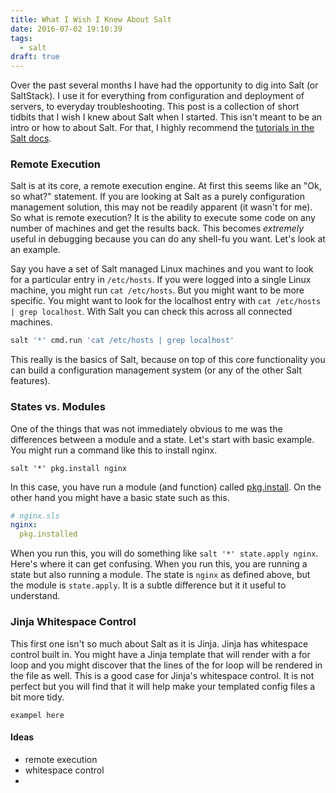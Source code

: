 ```yaml
---
title: What I Wish I Knew About Salt
date: 2016-07-02 19:10:39
tags: 
  - salt
draft: true
---
```


Over the past several months I have had the opportunity to dig into Salt (or SaltStack). I use it for everything from configuration and deployment of servers, to everyday troubleshooting. This post is a collection of short tidbits that I wish I knew about Salt when I started. This isn't meant to be an intro or how to about Salt. For that, I highly recommend the [tutorials in the Salt docs](https://docs.saltstack.com/en/latest/).

### Remote Execution
Salt is at its core, a remote execution engine. At first this seems like an "Ok, so what?" statement. If you are looking at Salt as a purely configuration management solution, this may not be readily apparent (it wasn't for me). So what is remote execution? It is the ability to execute some code on any number of machines and get the results back. This becomes *extremely* useful in debugging because you can do any shell-fu you want. Let's look at an example.

Say you have a set of Salt managed Linux machines and you want to look for a particular entry in `/etc/hosts`. If you were logged into a single Linux machine, you might run `cat /etc/hosts`. But you might want to be more specific. You might want to look for the localhost entry with `cat /etc/hosts | grep localhost`. With Salt you can check this across all connected machines.

```bash
salt '*' cmd.run 'cat /etc/hosts | grep localhost'
```

This really is the basics of Salt, because on top of this core functionality you can build a configuration management system (or any of the other Salt features).

### States vs. Modules

One of the things that was not immediately obvious to me was the differences between a module and a state. Let's start with basic example. You might run a command like this to install nginx.

```
salt '*' pkg.install nginx
```

In this case, you have run a module (and function) called [pkg.install](https://github.com/saltstack/salt/blob/develop/salt/modules/aptpkg.py#L433). On the other hand you might have a basic state such as this.

```yaml
# nginx.sls
nginx:
  pkg.installed
```

When you run this, you will do something like `salt '*' state.apply nginx`. Here's where it can get confusing. When you run this, you are running a state but also running a module. The state is `nginx` as defined above, but the module is `state.apply`. It is a subtle difference but it it useful to understand.

### Jinja Whitespace Control
This first one isn't so much about Salt as it is Jinja. Jinja has whitespace control built in. You might have a Jinja template that will render with a for loop and you might discover that the lines of the for loop will be rendered in the file as well. This is a good case for Jinja's whitespace control. It is not perfect but you will find that it will help make your templated config files a bit more tidy.  

```
exampel here
```


#### Ideas
 - remote execution
 - whitespace control
 -
